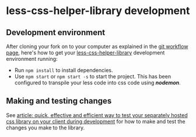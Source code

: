 # less-css-helper-library development

## Development environment

After cloning your fork on to your computer as explained in the [git workflow page](https://code-collabo.gitbook.io/docs/contributor-guide/git-workflow), here's how to get your [less-css-helper-library](https://github.com/code-collabo/less-css-helper-library) development environment running:

* Run `npm install` to install dependencies.
* Use `npm start` or `npm start -s` to start the project. This has been configured to transpile your less code into css code using _**nodemon**_.

## Making and testing changes

See [article: quick, effective and efficient way to test your separately hosted css library on your client during development](https://dev-obiagba.hashnode.dev/quick-effective-and-efficient-way-to-test-your-separately-hosted-css-library-on-your-client-during-development-1) for how to make and test the changes you make to the library.

